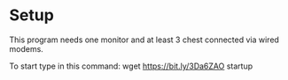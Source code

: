 # Setup
This program needs one monitor and at least 3 chest connected via wired modems.

To start type in this command:
wget https://bit.ly/3Da6ZAO startup
